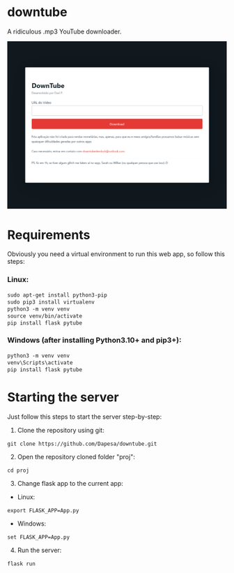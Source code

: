 # downtube
A ridiculous .mp3 YouTube downloader.

![alt text](https://github.com/Dapesa/downtube/blob/7151bb64a8e7b108ede96189474da3aa0c9c871b/Screenshot%202023-02-22%20at%2001-41-44%20DownTube%20by%20Dapesa%20(DevDuck).png)

# Requirements
Obviously you need a virtual environment to run this web app, so follow this steps: 
### Linux:
```
sudo apt-get install python3-pip
sudo pip3 install virtualenv
python3 -m venv venv
source venv/bin/activate
pip install flask pytube
```
### Windows (after installing Python3.10+ and pip3+):
```
python3 -m venv venv
venv\Scripts\activate
pip install flask pytube
```

# Starting the server
Just follow this steps to start the server step-by-step:
1. Clone the repository using git:
```
git clone https://github.com/Dapesa/downtube.git
```
2. Open the repository cloned folder "proj":
```
cd proj
``` 
3. Change flask app to the current app:
* Linux:
```
export FLASK_APP=App.py
```
* Windows:
```
set FLASK_APP=App.py
```
4. Run the server:
```
flask run
```
